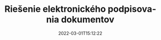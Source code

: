 ---
############################# Static ############################
layout: "product"
date: 2022-03-01T15:12:22
draft: false
#operation: 
#signaturetype: 
#fileformat: 
#productName: Java
lang: sk
#productCode: java
#otherformats: 
#breadcrumb: Put  signature on  for Java
product: "Signature"
product_tag: "signature"

############################# Head ############################
head_title: ".NET, Java, Cloud API a online aplikácie na podpisovanie dokumentov"
head_description: "Získajte komplexné riešenie elektronického podpisu dokumentov pre .NET, Java a cloudové aplikácie. Podpíšte bežné formáty dokumentov online pomocou jednoduchej funkcie drag and drop"

############################# Header ############################
title: "Riešenie elektronického podpisovania dokumentov"
description: "Podpisujte digitálne dokumenty a obrázky na akejkoľvek platforme pomocou našich flexibilných rozhraní API a riešení založených na aplikáciách pre programátorov a koncových používateľov."

############################# APIs ###############################
apis:
  enable: true

  api:
    # api loop
    - title: "GroupDocs.Signature High Code API zahŕňa"
      link: "/signature/"
      label: "Zobraziť všetky High Code API"
      api_product:
        # api_product loop
        - link: "/signature/net/"
          img_alt: "GroupDocs.Signature for .NET"
          image: "/signature/groupdocs-signature-net.png"
          product: "GroupDocs.Signature for"
          platform: ".NET"
          content: "Natívne rozhranie .NET API na pridávanie, vyhľadávanie a overovanie najpopulárnejších typov digitálnych podpisov do balíka Microsoft Office, PDF, obrázkov a rôznych iných formátov v aplikáciách .NET."

        # api_product loop
        - link: "/signature/java/"
          img_alt: "GroupDocs.Signature for Java"
          image: "/signature/groupdocs-signature-java.png"
          product: "GroupDocs.Signature for"
          platform: "Java"
          content: "Umožnite aplikáciám Java s funkciami eSignature digitálne podpisovať širokú škálu dokumentov a obrázkov na akomkoľvek operačnom systéme s nainštalovaným JDK."

        # api_product loop
        - link: "/signature/nodejs-java/"
          img_alt: "GroupDocs.Signature for Node.js via Java"
          image: "/signature/groupdocs-signature-nodejs.png"
          product: "GroupDocs.Signature for"
          platform: "Node.js"
          content: "Naše riešenie Node.js rozširuje vaše podnikové aplikácie o digitálne podpisovanie. Jednoducho vložte elektronické podpisy na obľúbené dokumenty a obrazové formáty."

    # api loop
    - title: "GroupDocs.Signature Low Code APIs Include"
      link: "https://products.groupdocs.cloud/signature"
      label: "Zobraziť všetky rozhrania API s nízkym kódom"
      api_product:
        # api_product loop
        - link: "https://products.groupdocs.cloud/signature/curl"
          img_alt: "GroupDocs.Signature Cloud for cURL"
          image: "https://www.groupdocs.cloud/templates/groupdocscloud/images/sdk/272x272/groupdocs_signature-for-curl.png"
          product: "GroupDocs.Signature"
          platform: "Cloud for cURL"
          content: "Pracujte s cURL RESTful API pre podpis dokumentov na pridávanie a manipuláciu s rôznymi typmi podpisov vo všetkých populárnych formátoch dokumentov vrátane PDF, Word, Excel a obrázkov."

        # api_product loop
        - link: "https://products.groupdocs.cloud/signature/net"
          img_alt: "GroupDocs.Signature Cloud SDK for .NET"
          image: "https://www.groupdocs.cloud/templates/groupdocscloud/images/sdk/272x272/groupdocs_signature-for-net.png"
          product: "GroupDocs.Signature"
          platform: "Cloud SDK for .NET"
          content: "Jednoduché používanie e-signature RESTful API s .NET SDK na správu digitálneho podpisu v mnohých formátoch dokumentov v rámci aplikácií .NET."

        # api_product loop
        - link: "https://products.groupdocs.cloud/signature/java"
          img_alt: "GroupDocs.Signature Cloud SDK for Java"
          image: "https://www.groupdocs.cloud/templates/groupdocscloud/images/sdk/272x272/groupdocs_signature-for-java.png"
          product: "GroupDocs.Signature"
          platform: "Cloud SDK for Java"
          content: "Implementujte pokročilé funkcie podpisovania dokumentov vo svojich aplikáciách Java pomocou špeciálne navrhnutej súpravy SDK na podpisovanie dokumentov pre Java."

    # api loop
    - title: "GroupDocs.Signature Aplikácie bez kódu nezahŕňajú"
      link: "https://products.groupdocs.app/signature"
      label: "Zobraziť všetky aplikácie bez kódu"
      api_product:
        # api_product loop
        - link: "https://products.groupdocs.app/signature/total"
          img_alt: "GroupDocs.Signature Total"
          image: "https://www.aspose.cloud/templates/asposeapp/images/products/logo/aspose_signature-app.png"
          product: "GroupDocs.Signature"
          platform: "Total"
          content: "Podpíšte súbory Microsoft Word, Excel, PowerPoint, Visio a PDF pomocou textu, obrázka, čiarového kódu alebo QR-kódu."

        # api_product loop
        - link: "https://products.groupdocs.app/signature/docx"
          img_alt: "GroupDocs.Signature DOCX"
          image: "https://www.aspose.cloud/templates/groupdocsapp/images/products/logo/groupdocs_words-app.png"
          product: "GroupDocs.Signature"
          platform: "DOCX"
          content: "Digitálne podpisujte dokumenty programu Word online priamo z vášho prehliadača zadarmo."

        # api_product loop
        - link: "https://products.groupdocs.app/signature/pdf"
          img_alt: "GroupDocs.Signature PDF"
          image: "https://www.aspose.cloud/templates/groupdocsapp/images/products/logo/groupdocs_pdf-app.png"
          product: "GroupDocs.Signature"
          platform: "PDF"
          content: "e-Sign PDF súbory pomocou textu, obrázka alebo čiarového kódu z ľubovoľného webového prehliadača."

############################# Back to top ###############################
back_to_top:
  enable: true
---